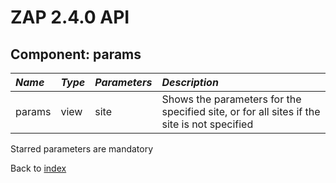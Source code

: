 # ZAP 2.4.0 API
## Component: params
| _Name_ | _Type_ | _Parameters_ | _Description_ |
|:-------|:-------|:-------------|:--------------|
| params | view   | site         | Shows the parameters for the specified site, or for all sites if the site is not specified |

Starred parameters are mandatory

Back to [index](ApiGen_Index)
